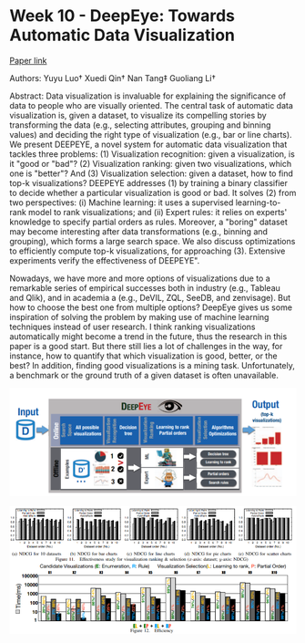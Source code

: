 # Week 10 - DeepEye: Towards Automatic Data Visualization

[Paper link](https://ieeexplore.ieee.org/abstract/document/8509240?casa_token=TMV1Y6In2ZsAAAAA:cHflIaZeWi0o74QewH4B5nON8Jsgc_W-G4cwoCHKFQsB8psiqi_bLCHy3PL_xRe4kYi0TT8h)

Authors: 
Yuyu Luo† Xuedi Qin† Nan Tang‡ Guoliang Li†

Abstract:
Data visualization is invaluable for explaining the significance of data to people who are visually oriented. The central task of automatic data visualization is, given a dataset, to visualize its compelling stories by transforming the data (e.g., selecting attributes, grouping and binning values) and deciding the right type of visualization (e.g., bar or line charts). We present DEEPEYE, a novel system for automatic data visualization that tackles three problems: (1) Visualization recognition: given a visualization, is it "good or "bad"? (2) Visualization ranking: given two visualizations, which one is "better"? And (3) Visualization selection: given a dataset, how to find top-k visualizations? DEEPEYE addresses (1) by training a binary classifier to decide whether a particular visualization is good or bad. It solves (2) from two perspectives: (i) Machine learning: it uses a supervised learning-to-rank model to rank visualizations; and (ii) Expert rules: it relies on experts' knowledge to specify partial orders as rules. Moreover, a "boring" dataset may become interesting after data transformations (e.g., binning and grouping), which forms a large search space. We also discuss optimizations to efficiently compute top-k visualizations, for approaching (3). Extensive experiments verify the effectiveness of DEEPEYE".

Nowadays, we have more and more options of visualizations due to a remarkable series of empirical successes both in industry
(e.g., Tableau and Qlik), and in academia a (e.g., DeVIL, ZQL, SeeDB, and zenvisage). But how to choose the best one from multiple options? DeepEye gives us some inspiration of solving the problem by making use of machine learning techniques instead of user research. I think ranking visualizations automatically might become a trend in the future, thus the research in this paper is a good start. But there still lies a lot of challenges in the way, for instance, how to quantify that which visualization is good, better, or the best? In addition, finding good visualizations is a mining task. Unfortunately, a benchmark or the ground truth of a given dataset is often unavailable.

![10-1](img/10-1.PNG)

![10-2](img/10-2.PNG)

